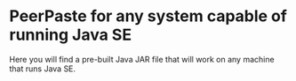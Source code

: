 PeerPaste for any system capable of running Java SE
===================================================

Here you will find a pre-built Java JAR file that will work on any machine that runs Java SE.

